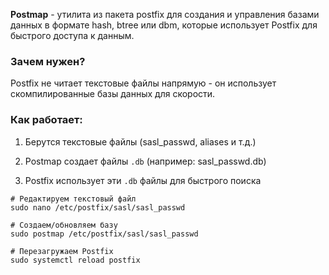 **Postmap** - утилита  из пакета postfix для создания и управления базами данных в формате hash, btree или dbm, которые использует Postfix для быстрого доступа к данным.

### Зачем нужен?

Postfix не читает текстовые файлы напрямую - он использует скомпилированные базы данных для скорости.

### Как работает:

1. Берутся текстовые файлы (sasl_passwd, aliases и т.д.)
    
2. Postmap создает файлы `.db` (например: sasl_passwd.db)
    
3. Postfix использует эти `.db` файлы для быстрого поиска
```
# Редактируем текстовый файл
sudo nano /etc/postfix/sasl/sasl_passwd

# Создаем/обновляем базу
sudo postmap /etc/postfix/sasl/sasl_passwd

# Перезагружаем Postfix
sudo systemctl reload postfix

```